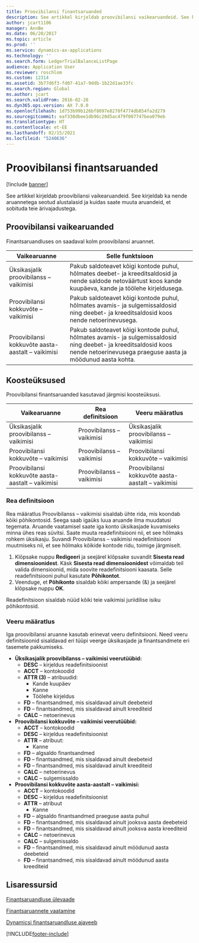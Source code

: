 ```yaml
---
title: Proovibilansi finantsaruanded
description: See artikkel kirjeldab proovibilansi vaikearuandeid. See kirjeldab ka nende aruannetega seotud alustalasid ja kuidas saate muuta aruandeid, et sobituda teie ärivajadustega.
author: jcart1106
manager: AnnBe
ms.date: 06/20/2017
ms.topic: article
ms.prod: ''
ms.service: dynamics-ax-applications
ms.technology: ''
ms.search.form: LedgerTrialBalanceListPage
audience: Application User
ms.reviewer: roschlom
ms.custom: 12314
ms.assetid: 3b77d6f3-fd07-41a7-9ddb-1b22d1ae33fc
ms.search.region: Global
ms.author: jcart
ms.search.validFrom: 2016-02-28
ms.dyn365.ops.version: AX 7.0.0
ms.openlocfilehash: 1d753b99b126bf8097e8270f4774db854fa2d279
ms.sourcegitcommit: eaf330dbee1db96c20d5ac479f007747bea079eb
ms.translationtype: HT
ms.contentlocale: et-EE
ms.lasthandoff: 02/15/2021
ms.locfileid: "5240636"
---
```

# <a name="trial-balance-financial-reports"></a>Proovibilansi finantsaruanded

[!include [banner](../includes/banner.md)]

See artikkel kirjeldab proovibilansi vaikearuandeid. See kirjeldab ka nende aruannetega seotud alustalasid ja kuidas saate muuta aruandeid, et sobituda teie ärivajadustega. 

<a name="default-trial-balance-reports"></a>Proovibilansi vaikearuanded
-----------------------------

Finantsaruandluses on saadaval kolm proovibilansi aruannet.

| Vaikearuanne                                 | Selle funktsioon                                                                                                                                                                                        |
|------------------------------------------------|-----------------------------------------------------------------------------------------------------------------------------------------------------------------------------------------------------|
| Üksikasjalik proovibilanss – vaikimisi               | Pakub saldoteavet kõigi kontode puhul, hõlmates deebet- ja kreeditsaldosid ja nende saldode netoväärtust koos kande kuupäeva, kande ja töölehe kirjeldusega.                  |
| Proovibilansi kokkuvõte – vaikimisi                | Pakub saldoteavet kõigi kontode puhul, hõlmates avamis- ja sulgemissaldosid ning deebet- ja kreeditsaldosid koos nende netoerinevusega.                                        |
| Proovibilansi kokkuvõte aasta-aastalt – vaikimisi | Pakub saldoteavet kõigi kontode puhul, hõlmates avamis- ja sulgemissaldosid ning deebet- ja kreeditsaldosid koos nende netoerinevusega praeguse aasta ja möödunud aasta kohta. |

## <a name="building-blocks"></a>Koosteüksused
Proovibilansi finantsaruanded kasutavad järgmisi koosteüksusi.

| Vaikearuanne                                 | Rea definitsioon          | Veeru määratlus                              |
|------------------------------------------------|-------------------------|------------------------------------------------|
| Üksikasjalik proovibilanss – vaikimisi               | Proovibilanss – vaikimisi | Üksikasjalik proovibilanss – vaikimisi               |
| Proovibilansi kokkuvõte – vaikimisi                | Proovibilanss – vaikimisi | Proovibilansi kokkuvõte – vaikimisi                |
| Proovibilansi kokkuvõte aasta-aastalt – vaikimisi | Proovibilanss – vaikimisi | Proovibilansi kokkuvõte aasta-aastalt – vaikimisi |

### <a name="row-definition"></a>Rea definitsioon

Rea määratlus Proovibilanss – vaikimisi sisaldab ühte rida, mis koondab kõiki põhikontosid. Seega saab igaüks luua aruande ilma muudatusi tegemata. Aruande vaatamisel saate iga konto üksikasjade kuvamiseks minna ühes reas süvitsi. Saate muuta readefinitsiooni nii, et see hõlmaks rohkem üksikasju. Suvandi Proovibilanss – vaikimisi readefinitsiooni muutmiseks nii, et see hõlmaks kõikide kontode ridu, toimige järgmiselt.

1.  Klõpsake nuppu **Redigeeri** ja seejärel klõpsake suvandit **Sisesta read dimensioonidest**. Käsk **Sisesta read dimensioonidest** võimaldab teil valida dimensioonid, mida soovite readefinitsiooni kaasata. Selle readefinitsiooni puhul kasutate **Põhikontot**.
2.  Veenduge, et **Põhikonto** sisaldab kõiki ampersande (&) ja seejärel klõpsake nuppu **OK**.

Readefinitsioon sisaldab nüüd kõiki teie vaikimisi juriidilise isiku põhikontosid.

### <a name="column-definition"></a>Veeru määratlus

Iga proovibilansi aruanne kasutab erinevat veeru definitsiooni. Need veeru definitsioonid sisaldavad eri tüüpi veerge üksikasjade ja finantsandmete eri tasemete pakkumiseks.

-   **Üksikasjalik proovibilanss – vaikimisi veerutüübid:**
    -   **DESC** – kirjeldus readefinitsioonist
    -   **ACCT** – kontokoodid
    -   **ATTR (3)** – atribuudid:
        -   Kande kuupäev
        -   Kanne
        -   Töölehe kirjeldus
    -   **FD** – finantsandmed, mis sisaldavad ainult deebeteid
    -   **FD** – finantsandmed, mis sisaldavad ainult kreediteid
    -   **CALC** – netoerinevus
-   **Proovibilansi kokkuvõte – vaikimisi veerutüübid:**
    -   **ACCT** – kontokoodid
    -   **DESC** – kirjeldus readefinitsioonist
    -   **ATTR** – atribuut:
        -   Kanne
    -   **FD** – algsaldo finantsandmed
    -   **FD** – finantsandmed, mis sisaldavad ainult deebeteid
    -   **FD** – finantsandmed, mis sisaldavad ainult kreediteid
    -   **CALC** – netoerinevus
    -   **CALC** – sulgemissaldo
-   **Proovibilansi kokkuvõte aasta-aastalt – vaikimisi:**
    -   **ACCT** – kontokoodid
    -   **DESC** – kirjeldus readefinitsioonist
    -   **ATTR** – atribuut
        -   Kanne
    -   **FD** – algsaldo finantsandmed praeguse aasta puhul
    -   **FD** – finantsandmed, mis sisaldavad ainult jooksva aasta deebeteid
    -   **FD** – finantsandmed, mis sisaldavad ainult jooksva aasta kreediteid
    -   **CALC** – netoerinevus
    -   **CALC** – sulgemissaldo
    -   **FD** – finantsandmed, mis sisaldavad ainult möödunud aasta deebeteid
    -   **FD** – finantsandmed, mis sisaldavad ainult möödunud aasta kreediteid



<a name="additional-resources"></a>Lisaressursid
--------

[Finantsaruandluse ülevaade](financial-reporting-getting-started.md)

[Finantsaruannete vaatamine](view-financial-reports.md)

[Dynamicsi finantsaruandluse ajaveeb](https://blogs.msdn.com/b/dynamics_financial_reporting/)





[!INCLUDE[footer-include](../../includes/footer-banner.md)]